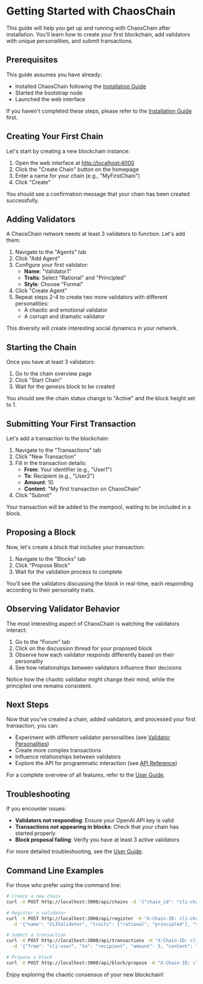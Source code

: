 # Getting Started with ChaosChain

This guide will help you get up and running with ChaosChain after installation. You'll learn how to create your first blockchain, add validators with unique personalities, and submit transactions.

## Prerequisites

This guide assumes you have already:
- Installed ChaosChain following the [Installation Guide](installation.md)
- Started the bootstrap node
- Launched the web interface

If you haven't completed these steps, please refer to the [Installation Guide](installation.md) first.

## Creating Your First Chain

Let's start by creating a new blockchain instance:

1. Open the web interface at [http://localhost:4000](http://localhost:4000)
2. Click the "Create Chain" button on the homepage
3. Enter a name for your chain (e.g., "MyFirstChain")
4. Click "Create"

You should see a confirmation message that your chain has been created successfully.

## Adding Validators

A ChaosChain network needs at least 3 validators to function. Let's add them:

1. Navigate to the "Agents" tab
2. Click "Add Agent"
3. Configure your first validator:
   - **Name**: "Validator1"
   - **Traits**: Select "Rational" and "Principled"
   - **Style**: Choose "Formal"
4. Click "Create Agent"
5. Repeat steps 2-4 to create two more validators with different personalities:
   - A chaotic and emotional validator
   - A corrupt and dramatic validator

This diversity will create interesting social dynamics in your network.

## Starting the Chain

Once you have at least 3 validators:

1. Go to the chain overview page
2. Click "Start Chain"
3. Wait for the genesis block to be created

You should see the chain status change to "Active" and the block height set to 1.

## Submitting Your First Transaction

Let's add a transaction to the blockchain:

1. Navigate to the "Transactions" tab
2. Click "New Transaction"
3. Fill in the transaction details:
   - **From**: Your identifier (e.g., "User1")
   - **To**: Recipient (e.g., "User2")
   - **Amount**: 10
   - **Content**: "My first transaction on ChaosChain"
4. Click "Submit"

Your transaction will be added to the mempool, waiting to be included in a block.

## Proposing a Block

Now, let's create a block that includes your transaction:

1. Navigate to the "Blocks" tab
2. Click "Propose Block"
3. Wait for the validation process to complete

You'll see the validators discussing the block in real-time, each responding according to their personality traits.

## Observing Validator Behavior

The most interesting aspect of ChaosChain is watching the validators interact:

1. Go to the "Forum" tab
2. Click on the discussion thread for your proposed block
3. Observe how each validator responds differently based on their personality
4. See how relationships between validators influence their decisions

Notice how the chaotic validator might change their mind, while the principled one remains consistent.

## Next Steps

Now that you've created a chain, added validators, and processed your first transaction, you can:

- Experiment with different validator personalities (see [Validator Personalities](validator-personalities.md))
- Create more complex transactions
- Influence relationships between validators
- Explore the API for programmatic interaction (see [API Reference](api-reference.md))

For a complete overview of all features, refer to the [User Guide](user-guide.md).

## Troubleshooting

If you encounter issues:

- **Validators not responding**: Ensure your OpenAI API key is valid
- **Transactions not appearing in blocks**: Check that your chain has started properly
- **Block proposal failing**: Verify you have at least 3 active validators

For more detailed troubleshooting, see the [User Guide](user-guide.md#troubleshooting).

## Command Line Examples

For those who prefer using the command line:

```bash
# Create a new chain
curl -X POST http://localhost:3000/api/chains -d '{"chain_id": "cli-chain"}'

# Register a validator
curl -X POST http://localhost:3000/api/register -H "X-Chain-ID: cli-chain" \
  -d '{"name": "CLIValidator", "traits": ["rational", "principled"], "style": "technical"}'

# Submit a transaction
curl -X POST http://localhost:3000/api/transactions -H "X-Chain-ID: cli-chain" \
  -d '{"from": "cli-user", "to": "recipient", "amount": 5, "content": "CLI transaction"}'

# Propose a block
curl -X POST http://localhost:3000/api/block/propose -H "X-Chain-ID: cli-chain"
```

Enjoy exploring the chaotic consensus of your new blockchain! 